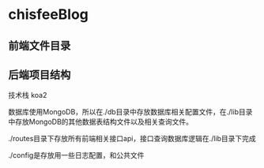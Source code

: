 # chisfeeBlog

## 前端文件目录


## 后端项目结构

技术栈 koa2

数据库使用MongoDB，所以在./db目录中存放数据库相关配置文件，在./lib目录中存放MongoDB的其他数据表结构文件以及相关查询文件。

./routes目录下存放所有前端相关接口api，接口查询数据库逻辑在./lib目录下完成

./config是存放用一些日志配置，和公共文件